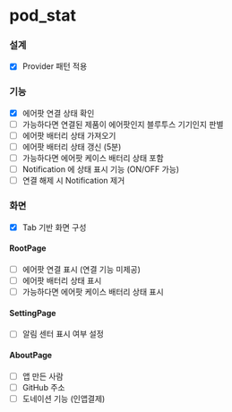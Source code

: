 # pod_stat

### 설계
- [x] Provider 패턴 적용

### 기능
- [x] 에어팟 연결 상태 확인
- [ ] 가능하다면 연결된 제품이 에어팟인지 블루투스 기기인지 판별
- [ ] 에어팟 배터리 상태 가져오기
- [ ] 에어팟 배터리 상태 갱신 (5분)
- [ ] 가능하다면 에어팟 케이스 배터리 상태 포함
- [ ] Notification 에 상태 표시 기능 (ON/OFF 가능)
- [ ] 연결 해제 시 Notification 제거

### 화면
- [x] Tab 기반 화면 구성
#### RootPage
- [ ] 에어팟 연결 표시 (연결 기능 미제공)
- [ ] 에어팟 배터리 상태 표시 
- [ ] 가능하다면 에어팟 케이스 배터리 상태 표시
#### SettingPage
- [ ] 알림 센터 표시 여부 설정
#### AboutPage
- [ ] 앱 만든 사람
- [ ] GitHub 주소
- [ ] 도네이션 기능 (인앱결제)